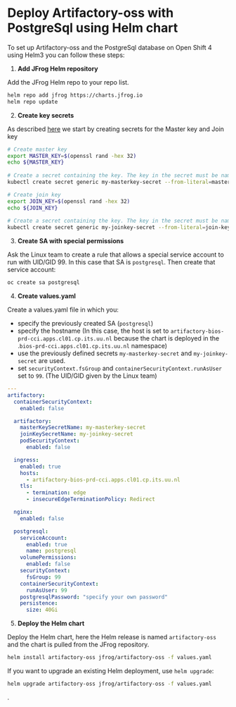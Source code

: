 # Deploy Artifactory-oss with PostgreSql using Helm chart

To set up Artifactory-oss and the PostgreSql database on Open Shift 4 using Helm3 you can follow these steps:

1. **Add JFrog Helm repository**

Add the JFrog Helm repo to your repo list.
```bash
helm repo add jfrog https://charts.jfrog.io
helm repo update
```

2. **Create key secrets**

As described [here](https://jfrog.com/help/r/jfrog-installation-setup-documentation/install-artifactory-single-node-on-openshift) we start by creating secrets for the Master key and Join key
```bash
# Create master key
export MASTER_KEY=$(openssl rand -hex 32)
echo ${MASTER_KEY}
 
# Create a secret containing the key. The key in the secret must be named master-key
kubectl create secret generic my-masterkey-secret --from-literal=master-key=${MASTER_KEY}
```

```bash
# Create join key
export JOIN_KEY=$(openssl rand -hex 32)
echo ${JOIN_KEY}
 
# Create a secret containing the key. The key in the secret must be named join-key
kubectl create secret generic my-joinkey-secret --from-literal=join-key=${JOIN_KEY}
```

3. **Create SA with special permissions**

Ask the Linux team to create a rule that allows a special service account to run with UID/GID 99. In this case that SA is `postgresql`. Then create that service account:
```bash
oc create sa postgresql
```

4. **Create values.yaml**

Create a values.yaml file in which you:
- specify the previously created SA (`postgresql`)
- specify the hostname (In this case, the host is set to `artifactory-bios-prd-cci.apps.cl01.cp.its.uu.nl` because the chart is deployed in the .`bios-prd-cci.apps.cl01.cp.its.uu.nl` namespace)
- use the previously defined secrets `my-masterkey-secret` and `my-joinkey-secret` are used.
- set `securityContext.fsGroup` and `containerSecurityContext.runAsUser` set to `99`. (The UID/GID given by the Linux team)
```yaml
---
artifactory:
  containerSecurityContext:
    enabled: false

  artifactory:
    masterKeySecretName: my-masterkey-secret
    joinKeySecretName: my-joinkey-secret
    podSecurityContext:
      enabled: false

  ingress:
    enabled: true
    hosts:
      - artifactory-bios-prd-cci.apps.cl01.cp.its.uu.nl
    tls:
      - termination: edge
      - insecureEdgeTerminationPolicy: Redirect

  nginx:
    enabled: false

  postgresql:
    serviceAccount:
      enabled: true
      name: postgresql
    volumePermissions:
      enabled: false
    securityContext:
      fsGroup: 99
    containerSecurityContext:
      runAsUser: 99
    postgresqlPassword: "specify your own password"
    persistence:
      size: 40Gi

```

5. **Deploy the Helm chart**

Deploy the Helm chart, here the Helm release is named `artifactory-oss` and the chart is pulled from the JFrog repository.
```bash
helm install artifactory-oss jfrog/artifactory-oss -f values.yaml
```
If you want to upgrade an existing Helm deployment, use `helm upgrade`:
```bash
helm upgrade artifactory-oss jfrog/artifactory-oss -f values.yaml
```
.
